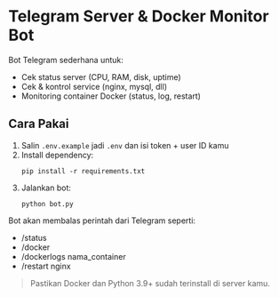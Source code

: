 # Telegram Server & Docker Monitor Bot

Bot Telegram sederhana untuk:
- Cek status server (CPU, RAM, disk, uptime)
- Cek & kontrol service (nginx, mysql, dll)
- Monitoring container Docker (status, log, restart)

## Cara Pakai

1. Salin `.env.example` jadi `.env` dan isi token + user ID kamu
2. Install dependency:
   ```
   pip install -r requirements.txt
   ```
3. Jalankan bot:
   ```
   python bot.py
   ```

Bot akan membalas perintah dari Telegram seperti:
- /status
- /docker
- /dockerlogs nama_container
- /restart nginx

> Pastikan Docker dan Python 3.9+ sudah terinstall di server kamu.
